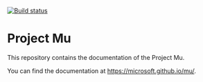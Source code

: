 [![Build status](https://dev.azure.com/projectmu/mu/_apis/build/status/Publish%20Mu)](https://dev.azure.com/projectmu/mu/_build/latest?definitionId=3)

# Project Mu
This repository contains the documentation of the Project Mu.  

You can find the documentation at https://microsoft.github.io/mu/.
